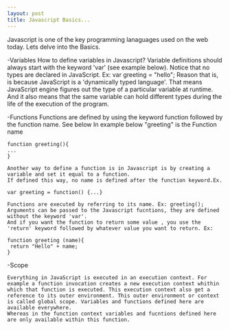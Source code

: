 ```yaml
---
layout: post
title: Javascript Basics...
---
```


Javascript is one of the key programming lanaguages used on the web today. Lets delve into the Basics.

-Variables
    How to define variables in Javascript?
    Variable definitions should always start with the keyword 'var' (see example below).
    Notice that no types are declared in JavaScript.
     Ex: var greeting = "hello";
    Reason that is, is because JavaScript is a 'dynamically typed language'. 
    That means JavaScript engine figures out the type of a particular variable at runtime.
    And it also means that the same variable can hold different types during the life of the execution of the program.
   
-Functions
    Functions are defined by using the keyword function followed by the function name. See below
    In example below "greeting" is the Function name
    
    function greeting(){
    ...
    }
    
    Another way to define a function is in Javascript is by creating a variable and set it equal to a function.
    If defined this way, no name is defined after the function keyword.Ex.
    
    var greeting = function() {...}
    
    Functions are executed by referring to its name. Ex: greeting();
    Arguments can be passed to the Javascript fucntions, they are defined without the keyword 'var'. 
    And if you want the function to return some value , you use the 'return' keyword followed by whatever value you want to return. Ex:
    
    function greeting (name){
     return "Hello" + name;
    }
    
-Scope

    Everything in JavaScript is executed in an execution context. For example a function invocation creates a new execution context whithin which that function is executed. This execution context also get a reference to its outer environment. This outer environment or context is called global scope. Variables and functions defined here are available everywhere.
    Whereas in the function context variables and fucntions defined here are only available within this function.
    
    
    
    
    
